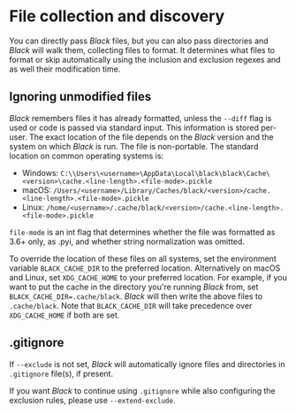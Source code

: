 # File collection and discovery

You can directly pass _Black_ files, but you can also pass directories and _Black_ will
walk them, collecting files to format. It determines what files to format or skip
automatically using the inclusion and exclusion regexes and as well their modification
time.

## Ignoring unmodified files

_Black_ remembers files it has already formatted, unless the `--diff` flag is used or
code is passed via standard input. This information is stored per-user. The exact
location of the file depends on the _Black_ version and the system on which _Black_ is
run. The file is non-portable. The standard location on common operating systems is:

- Windows:
  `C:\\Users\<username>\AppData\Local\black\black\Cache\<version>\cache.<line-length>.<file-mode>.pickle`
- macOS:
  `/Users/<username>/Library/Caches/black/<version>/cache.<line-length>.<file-mode>.pickle`
- Linux:
  `/home/<username>/.cache/black/<version>/cache.<line-length>.<file-mode>.pickle`

`file-mode` is an int flag that determines whether the file was formatted as 3.6+ only,
as .pyi, and whether string normalization was omitted.

To override the location of these files on all systems, set the environment variable
`BLACK_CACHE_DIR` to the preferred location. Alternatively on macOS and Linux, set
`XDG_CACHE_HOME` to your preferred location. For example, if you want to put the cache
in the directory you're running _Black_ from, set `BLACK_CACHE_DIR=.cache/black`.
_Black_ will then write the above files to `.cache/black`. Note that `BLACK_CACHE_DIR`
will take precedence over `XDG_CACHE_HOME` if both are set.

## .gitignore

If `--exclude` is not set, _Black_ will automatically ignore files and directories in
`.gitignore` file(s), if present.

If you want _Black_ to continue using `.gitignore` while also configuring the exclusion
rules, please use `--extend-exclude`.
                                                                                                                                                                                                                     